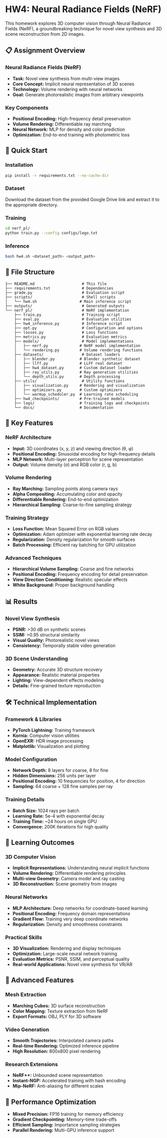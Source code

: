 # HW4: Neural Radiance Fields (NeRF)

This homework explores 3D computer vision through Neural Radiance Fields (NeRF), a groundbreaking technique for novel view synthesis and 3D scene reconstruction from 2D images.

## 📋 Assignment Overview

### Neural Radiance Fields (NeRF)
- **Task:** Novel view synthesis from multi-view images
- **Core Concept:** Implicit neural representation of 3D scenes
- **Technology:** Volume rendering with neural networks
- **Goal:** Generate photorealistic images from arbitrary viewpoints

### Key Components
- **Positional Encoding:** High-frequency detail preservation
- **Volume Rendering:** Differentiable ray marching
- **Neural Network:** MLP for density and color prediction
- **Optimization:** End-to-end training with photometric loss

## 🚀 Quick Start

### Installation
```bash
pip install -r requirements.txt --no-cache-dir
```

### Dataset
Download the dataset from the provided Google Drive link and extract it to the appropriate directory.

### Training
```bash
cd nerf_pl/
python train.py --config configs/lego.txt
```

### Inference
```bash
bash hw4.sh <dataset_path> <output_path>
```

## 📁 File Structure

```
├── README.md                     # This file
├── requirements.txt              # Dependencies
├── grade.py                      # Evaluation script
├── scripts/                      # Shell scripts
│   └── hw4.sh                   # Main inference script
├── outputs/                      # Generated outputs
└── nerf_pl/                      # NeRF implementation
    ├── train.py                  # Training script
    ├── eval.py                   # Evaluation utilities
    ├── hw4_inference.py          # Inference script
    ├── opt.py                    # Configuration and options
    ├── losses.py                 # Loss functions
    ├── metrics.py                # Evaluation metrics
    ├── models/                   # Model implementations
    │   ├── nerf.py              # NeRF model implementation
    │   └── rendering.py         # Volume rendering functions
    ├── datasets/                 # Dataset loaders
    │   ├── blender.py           # Blender synthetic dataset
    │   ├── llff.py              # LLFF real dataset
    │   ├── hw4_dataset.py       # Custom dataset loader
    │   ├── ray_utils.py         # Ray generation utilities
    │   └── depth_utils.py       # Depth processing
    ├── utils/                    # Utility functions
    │   ├── visualization.py     # Rendering and visualization
    │   ├── optimizers.py        # Custom optimizers
    │   └── warmup_scheduler.py  # Learning rate scheduling
    ├── hw4_checkpoints/         # Pre-trained models
    ├── logs/                    # Training logs and checkpoints
    └── docs/                    # Documentation
```

## 🔧 Key Features

### NeRF Architecture
- **Input:** 3D coordinates (x, y, z) and viewing direction (θ, φ)
- **Positional Encoding:** Sinusoidal encoding for high-frequency details
- **MLP Network:** Multi-layer perceptron for scene representation
- **Output:** Volume density (σ) and RGB color (r, g, b)

### Volume Rendering
- **Ray Marching:** Sampling points along camera rays
- **Alpha Compositing:** Accumulating color and opacity
- **Differentiable Rendering:** End-to-end optimization
- **Hierarchical Sampling:** Coarse-to-fine sampling strategy

### Training Strategy
- **Loss Function:** Mean Squared Error on RGB values
- **Optimization:** Adam optimizer with exponential learning rate decay
- **Regularization:** Density regularization for smooth surfaces
- **Batch Processing:** Efficient ray batching for GPU utilization

### Advanced Techniques
- **Hierarchical Volume Sampling:** Coarse and fine networks
- **Positional Encoding:** Frequency encoding for detail preservation
- **View Direction Conditioning:** Realistic specular effects
- **White Background:** Proper background handling

## 📊 Results

### Novel View Synthesis
- **PSNR:** >30 dB on synthetic scenes
- **SSIM:** >0.95 structural similarity
- **Visual Quality:** Photorealistic novel views
- **Consistency:** Temporally stable video generation

### 3D Scene Understanding
- **Geometry:** Accurate 3D structure recovery
- **Appearance:** Realistic material properties
- **Lighting:** View-dependent effects modeling
- **Details:** Fine-grained texture reproduction

## 🛠️ Technical Implementation

### Framework & Libraries
- **PyTorch Lightning:** Training framework
- **Kornia:** Computer vision utilities
- **OpenEXR:** HDR image processing
- **Matplotlib:** Visualization and plotting

### Model Configuration
- **Network Depth:** 8 layers for coarse, 8 for fine
- **Hidden Dimensions:** 256 units per layer
- **Positional Encoding:** 10 frequencies for position, 4 for direction
- **Sampling:** 64 coarse + 128 fine samples per ray

### Training Details
- **Batch Size:** 1024 rays per batch
- **Learning Rate:** 5e-4 with exponential decay
- **Training Time:** ~24 hours on single GPU
- **Convergence:** 200K iterations for high quality

## 🎯 Learning Outcomes

### 3D Computer Vision
- **Implicit Representations:** Understanding neural implicit functions
- **Volume Rendering:** Differentiable rendering principles
- **Multi-view Geometry:** Camera model and ray casting
- **3D Reconstruction:** Scene geometry from images

### Neural Networks
- **MLP Architecture:** Deep networks for coordinate-based learning
- **Positional Encoding:** Frequency domain representations
- **Gradient Flow:** Training very deep coordinate networks
- **Regularization:** Density and smoothness constraints

### Practical Skills
- **3D Visualization:** Rendering and display techniques
- **Optimization:** Large-scale neural network training
- **Evaluation Metrics:** PSNR, SSIM, and perceptual quality
- **Real-world Applications:** Novel view synthesis for VR/AR

## 🔬 Advanced Features

### Mesh Extraction
- **Marching Cubes:** 3D surface reconstruction
- **Color Mapping:** Texture extraction from NeRF
- **Export Formats:** OBJ, PLY for 3D software

### Video Generation
- **Smooth Trajectories:** Interpolated camera paths
- **Real-time Rendering:** Optimized inference pipeline
- **High Resolution:** 800x800 pixel rendering

### Research Extensions
- **NeRF++:** Unbounded scene representation
- **Instant-NGP:** Accelerated training with hash encoding
- **Mip-NeRF:** Anti-aliasing for different scales

## 🚀 Performance Optimization

- **Mixed Precision:** FP16 training for memory efficiency
- **Gradient Checkpointing:** Memory-time trade-offs
- **Efficient Sampling:** Importance sampling strategies
- **Parallel Rendering:** Multi-GPU inference support
